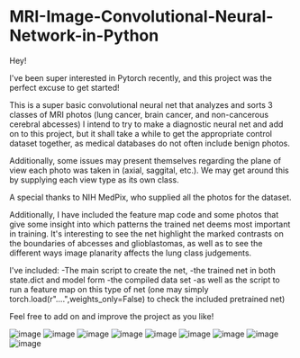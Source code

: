 # MRI-Image-Convolutional-Neural-Network-in-Python

Hey!

I've been super interested in Pytorch recently, and this project was the perfect excuse to get started!

This is a super basic convolutional neural net that analyzes and sorts 3 classes of MRI photos (lung cancer, brain cancer, and non-cancerous cerebral abcesses)
I intend to try to make a diagnostic neural net and add on to this project, but it shall take a while to get the appropriate control dataset together, as 
medical databases do not often include benign photos. 

Additionally, some issues may present themselves regarding the plane of view each photo was taken in (axial, saggital, etc.). We may get around this by supplying each 
view type as its own class.

A special thanks to NIH MedPix, who supplied all the photos for the dataset.

Additionally, I have included the feature map code and some photos that give some insight into which patterns the trained net deems most important in training. 
It's interesting to see the net highlight the marked contrasts on the boundaries of abcesses and glioblastomas, as well as to see the different ways image planarity affects 
the lung class judgements.

I've included:
-The main script to create the net,
-the trained net in both state.dict and model form
-the compiled data set
-as well as the script to run a feature map on this type of net (one may simply torch.load(r"....",weights_only=False) to check the included pretrained net)


Feel free to add on and improve the project as you like!






![image](https://github.com/user-attachments/assets/1b01e5d4-2618-430c-92e4-7e0547679910)
![image](https://github.com/user-attachments/assets/361c4e10-641e-4b3d-89d5-bf9a94790687)
![image](https://github.com/user-attachments/assets/a739e5b7-5212-49ab-9204-749baebff9dd)
![image](https://github.com/user-attachments/assets/a1b8e7cd-4a4e-45a7-ae03-29050e670374)
![image](https://github.com/user-attachments/assets/684b8c06-2441-4b6d-a14a-d348eb7230eb)
![image](https://github.com/user-attachments/assets/0e8db53e-ce1a-4caa-9c64-c7f24caa4428)
![image](https://github.com/user-attachments/assets/c8e2f5e6-3f44-4ea2-beeb-a69f261cde58)
![image](https://github.com/user-attachments/assets/d4b4fc0d-6107-4a19-b0ad-375133579981)
![image](https://github.com/user-attachments/assets/372fc4ba-ff20-40a6-a1a6-24d0d1dc78cb)


